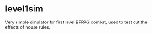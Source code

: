 # level1sim
Very simple simulator for first level BFRPG combat, used to test out the effects of house rules.

